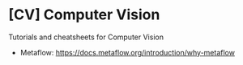 # [CV] Computer Vision 
Tutorials and cheatsheets for Computer Vision

- Metaflow: https://docs.metaflow.org/introduction/why-metaflow 
